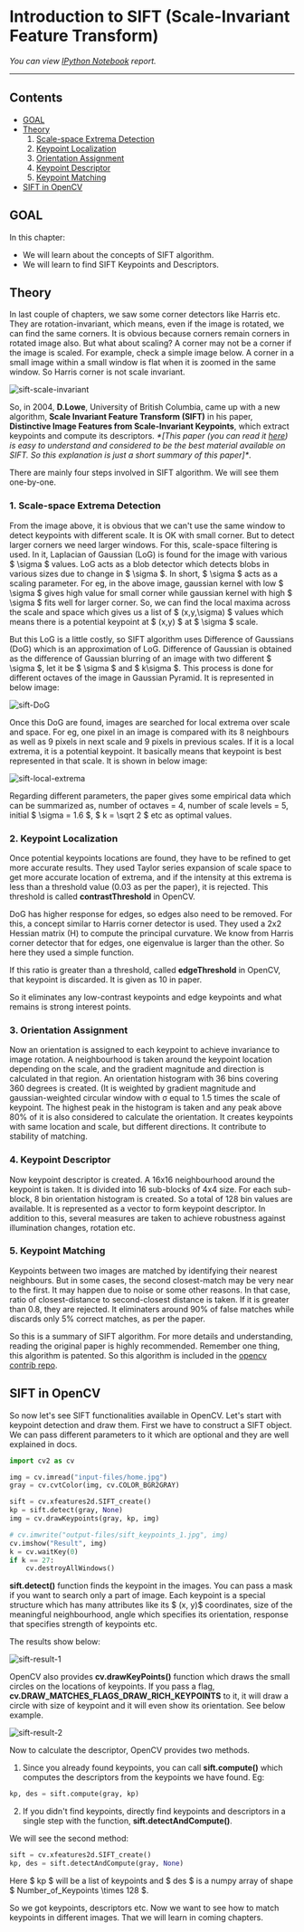 
# Introduction to SIFT (Scale-Invariant Feature Transform)

_You can view [IPython Notebook](README.ipynb) report._

----

## Contents

- [GOAL](#GOAL)
- [Theory](#Theory)
  1. [Scale-space Extrema Detection](#1.-Scale-space-Extrema-Detection)
  2. [Keypoint Localization](#2.-Keypoint-Localization)
  3. [Orientation Assignment](#3.-Orientation-Assignment)
  4. [Keypoint Descriptor](#4.-Keypoint-Descriptor)
  5. [Keypoint Matching](#5.-Keypoint-Matching)
- [SIFT in OpenCV](#SIFT-in-OpenCV)

## GOAL

In this chapter:

- We will learn about the concepts of SIFT algorithm.
- We will learn to find SIFT Keypoints and Descriptors.

## Theory

In last couple of chapters, we saw some corner detectors like Harris etc. They are rotation-invariant, which means, even if the image is rotated, we can find the same corners. It is obvious because corners remain corners in rotated image also. But what about scaling? A corner may not be a corner if the image is scaled. For example, check a simple image below. A corner in a small image within a small window is flat when it is zoomed in the same window. So Harris corner is not scale invariant.

![sift-scale-invariant](data/sift-scale-invariant.jpg)

So, in 2004, **D.Lowe**, University of British Columbia, came up with a new algorithm, **Scale Invariant Feature Transform (SIFT)** in his paper, **Distinctive Image Features from Scale-Invariant Keypoints**, which extract keypoints and compute its descriptors. _\*\[This paper (you can read it [here](https://www.cs.ubc.ca/~lowe/papers/ijcv04.pdf)) is easy to understand and considered to be the best material available on SIFT. So this explanation is just a short summary of this paper\]\*_.

There are mainly four steps involved in SIFT algorithm. We will see them one-by-one.

### 1. Scale-space Extrema Detection

From the image above, it is obvious that we can't use the same window to detect keypoints with different scale. It is OK with small corner. But to detect larger corners we need larger windows. For this, scale-space filtering is used. In it, Laplacian of Gaussian (LoG) is found for the image with various $ \sigma $ values. LoG acts as a blob detector which detects blobs in various sizes due to change in $ \sigma $. In short, $ \sigma $ acts as a scaling parameter. For eg, in the above image, gaussian kernel with low $ \sigma $ gives high value for small corner while gaussian kernel with high $ \sigma $ fits well for larger corner. So, we can find the local maxima across the scale and space which gives us a list of $ (x,y,\sigma) $ values which means there is a potential keypoint at $ (x,y) $ at $ \sigma $ scale.

But this LoG is a little costly, so SIFT algorithm uses Difference of Gaussians (DoG) which is an approximation of LoG. Difference of Gaussian is obtained as the difference of Gaussian blurring of an image with two different $ \sigma $, let it be $ \sigma $ and $ k\sigma $. This process is done for different octaves of the image in Gaussian Pyramid. It is represented in below image:

![sift-DoG](data/sift-dog.png)

Once this DoG are found, images are searched for local extrema over scale and space. For eg, one pixel in an image is compared with its 8 neighbours as well as 9 pixels in next scale and 9 pixels in previous scales. If it is a local extrema, it is a potential keypoint. It basically means that keypoint is best represented in that scale. It is shown in below image:

![sift-local-extrema](data/sift-local-extrema.png)

Regarding different parameters, the paper gives some empirical data which can be summarized as, number of octaves = 4, number of scale levels = 5, initial $ \sigma = 1.6 $, $ k = \sqrt 2 $ etc as optimal values.

### 2. Keypoint Localization

Once potential keypoints locations are found, they have to be refined to get more accurate results. They used Taylor series expansion of scale space to get more accurate location of extrema, and if the intensity at this extrema is less than a threshold value (0.03 as per the paper), it is rejected. This threshold is called **contrastThreshold** in OpenCV.

DoG has higher response for edges, so edges also need to be removed. For this, a concept similar to Harris corner detector is used. They used a 2x2 Hessian matrix (H) to compute the principal curvature. We know from Harris corner detector that for edges, one eigenvalue is larger than the other. So here they used a simple function.

If this ratio is greater than a threshold, called **edgeThreshold** in OpenCV, that keypoint is discarded. It is given as 10 in paper.

So it eliminates any low-contrast keypoints and edge keypoints and what remains is strong interest points.

### 3. Orientation Assignment

Now an orientation is assigned to each keypoint to achieve invariance to image rotation. A neighbourhood is taken around the keypoint location depending on the scale, and the gradient magnitude and direction is calculated in that region. An orientation histogram with 36 bins covering 360 degrees is created. (It is weighted by gradient magnitude and gaussian-weighted circular window with σ equal to 1.5 times the scale of keypoint. The highest peak in the histogram is taken and any peak above 80% of it is also considered to calculate the orientation. It creates keypoints with same location and scale, but different directions. It contribute to stability of matching.

### 4. Keypoint Descriptor

Now keypoint descriptor is created. A 16x16 neighbourhood around the keypoint is taken. It is divided into 16 sub-blocks of 4x4 size. For each sub-block, 8 bin orientation histogram is created. So a total of 128 bin values are available. It is represented as a vector to form keypoint descriptor. In addition to this, several measures are taken to achieve robustness against illumination changes, rotation etc.

### 5. Keypoint Matching

Keypoints between two images are matched by identifying their nearest neighbours. But in some cases, the second closest-match may be very near to the first. It may happen due to noise or some other reasons. In that case, ratio of closest-distance to second-closest distance is taken. If it is greater than 0.8, they are rejected. It eliminaters around 90% of false matches while discards only 5% correct matches, as per the paper.

So this is a summary of SIFT algorithm. For more details and understanding, reading the original paper is highly recommended. Remember one thing, this algorithm is patented. So this algorithm is included in the [opencv contrib repo](https://github.com/opencv/opencv_contrib).

## SIFT in OpenCV

So now let's see SIFT functionalities available in OpenCV. Let's start with keypoint detection and draw them. First we have to construct a SIFT object. We can pass different parameters to it which are optional and they are well explained in docs.

```python
import cv2 as cv

img = cv.imread("input-files/home.jpg")
gray = cv.cvtColor(img, cv.COLOR_BGR2GRAY)

sift = cv.xfeatures2d.SIFT_create()
kp = sift.detect(gray, None)
img = cv.drawKeypoints(gray, kp, img)

# cv.imwrite("output-files/sift_keypoints_1.jpg", img)
cv.imshow("Result", img)
k = cv.waitKey(0)
if k == 27:
    cv.destroyAllWindows()
```
**sift.detect()** function finds the keypoint in the images. You can pass a mask if you want to search only a part of image. Each keypoint is a special structure which has many attributes like its $ (x, y)$ coordinates, size of the meaningful neighbourhood, angle which specifies its orientation, response that specifies strength of keypoints etc.

The results show below:

![sift-result-1](data/sift-result-1.png)

OpenCV also provides **cv.drawKeyPoints()** function which draws the small circles on the locations of keypoints. If you pass a flag, **cv.DRAW_MATCHES_FLAGS_DRAW_RICH_KEYPOINTS** to it, it will draw a circle with size of keypoint and it will even show its orientation. See below example.

![sift-result-2](data/sift-result-2.png)

Now to calculate the descriptor, OpenCV provides two methods.

 1. Since you already found keypoints, you can call **sift.compute()** which computes the descriptors from the keypoints we have found. Eg: 
 ```python 
 kp, des = sift.compute(gray, kp)
 ```
 2. If you didn't find keypoints, directly find keypoints and descriptors in a single step with the function, **sift.detectAndCompute()**.

We will see the second method:
```python
sift = cv.xfeatures2d.SIFT_create()
kp, des = sift.detectAndCompute(gray, None)
```

Here $ kp $ will be a list of keypoints and $ des $ is a numpy array of shape $ Number\_of\_Keypoints \times 128 $.

So we got keypoints, descriptors etc. Now we want to see how to match keypoints in different images. That we will learn in coming chapters.
